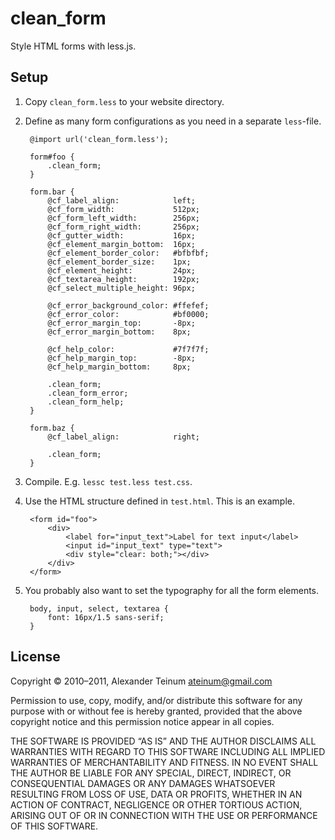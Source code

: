 # clean_form

Style HTML forms with less.js.

## Setup

1. Copy `clean_form.less` to your website directory.

2. Define as many form configurations as you need in a separate `less`-file.

        @import url('clean_form.less');

        form#foo {
            .clean_form;
        }

        form.bar {
            @cf_label_align:            left;
            @cf_form_width:             512px;
            @cf_form_left_width:        256px;
            @cf_form_right_width:       256px;
            @cf_gutter_width:           16px;
            @cf_element_margin_bottom:  16px;
            @cf_element_border_color:   #bfbfbf;
            @cf_element_border_size:    1px;
            @cf_element_height:         24px;
            @cf_textarea_height:        192px;
            @cf_select_multiple_height: 96px;

            @cf_error_background_color: #ffefef;
            @cf_error_color:            #bf0000;
            @cf_error_margin_top:       -8px;
            @cf_error_margin_bottom:    8px;

            @cf_help_color:             #7f7f7f;
            @cf_help_margin_top:        -8px;
            @cf_help_margin_bottom:     8px;

            .clean_form;
            .clean_form_error;
            .clean_form_help;
        }

        form.baz {
            @cf_label_align:            right;

            .clean_form;
        }

3. Compile. E.g. `lessc test.less test.css`.

4. Use the HTML structure defined in `test.html`. This is an example.

        <form id="foo">
            <div>
                <label for="input_text">Label for text input</label>
                <input id="input_text" type="text">
                <div style="clear: both;"></div>
            </div>
        </form>

5. You probably also want to set the typography for all the form elements.

        body, input, select, textarea {
            font: 16px/1.5 sans-serif;
        }

## License

Copyright © 2010–2011, Alexander Teinum <ateinum@gmail.com>

Permission to use, copy, modify, and/or distribute this software for any
purpose with or without fee is hereby granted, provided that the above
copyright notice and this permission notice appear in all copies.

THE SOFTWARE IS PROVIDED “AS IS” AND THE AUTHOR DISCLAIMS ALL WARRANTIES WITH
REGARD TO THIS SOFTWARE INCLUDING ALL IMPLIED WARRANTIES OF MERCHANTABILITY AND
FITNESS. IN NO EVENT SHALL THE AUTHOR BE LIABLE FOR ANY SPECIAL, DIRECT,
INDIRECT, OR CONSEQUENTIAL DAMAGES OR ANY DAMAGES WHATSOEVER RESULTING FROM LOSS
OF USE, DATA OR PROFITS, WHETHER IN AN ACTION OF CONTRACT, NEGLIGENCE OR OTHER
TORTIOUS ACTION, ARISING OUT OF OR IN CONNECTION WITH THE USE OR PERFORMANCE OF
THIS SOFTWARE.
